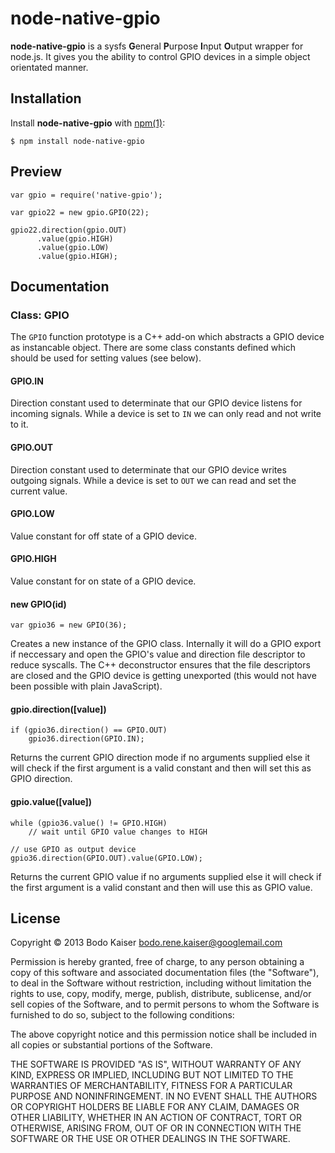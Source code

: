 # node-native-gpio

**node-native-gpio** is a sysfs **G**eneral **P**urpose **I**nput **O**utput 
wrapper for node.js. It gives you the ability to control GPIO devices in a 
simple object orientated manner.

## Installation

Install **node-native-gpio** with [npm(1)](http://npmjs.org):

    $ npm install node-native-gpio

## Preview

    var gpio = require('native-gpio');

    var gpio22 = new gpio.GPIO(22);

    gpio22.direction(gpio.OUT)
          .value(gpio.HIGH)
          .value(gpio.LOW)
          .value(gpio.HIGH);

## Documentation

### Class: GPIO 

The `GPIO` function prototype is a C++ add-on which abstracts a GPIO device as
instancable object. There are some class constants defined which should be used
for setting values (see below).

#### GPIO.IN

Direction constant used to determinate that our GPIO device listens for 
incoming signals. While a device is set to `IN` we can only read and not write 
to it.

#### GPIO.OUT

Direction constant used to determinate that our GPIO device writes outgoing
signals. While a device is set to `OUT` we can read and set the current value.

#### GPIO.LOW

Value constant for off state of a GPIO device.

#### GPIO.HIGH

Value constant for on state of a GPIO device.

#### new GPIO(id)

    var gpio36 = new GPIO(36);

Creates a new instance of the GPIO class. Internally it will do a GPIO export
if neccessary and open the GPIO's value and direction file descriptor to 
reduce syscalls. The C++ deconstructor ensures that the file descriptors are 
closed and the GPIO device is getting unexported (this would not have been
possible with plain JavaScript).

#### gpio.direction([value])

    if (gpio36.direction() == GPIO.OUT)
        gpio36.direction(GPIO.IN);

Returns the current GPIO direction mode if no arguments supplied else it will
check if the first argument is a valid constant and then will set this as
GPIO direction.

#### gpio.value([value])

    while (gpio36.value() != GPIO.HIGH)
        // wait until GPIO value changes to HIGH

    // use GPIO as output device
    gpio36.direction(GPIO.OUT).value(GPIO.LOW);

Returns the current GPIO value if no arguments supplied else it will check if
the first argument is a valid constant and then will use this as GPIO value.

## License

Copyright © 2013 Bodo Kaiser <bodo.rene.kaiser@googlemail.com>

Permission is hereby granted, free of charge, to any person obtaining
a copy of this software and associated documentation files (the
"Software"), to deal in the Software without restriction, including
without limitation the rights to use, copy, modify, merge, publish,
distribute, sublicense, and/or sell copies of the Software, and to
permit persons to whom the Software is furnished to do so, subject to
the following conditions:

The above copyright notice and this permission notice shall be
included in all copies or substantial portions of the Software.

THE SOFTWARE IS PROVIDED "AS IS", WITHOUT WARRANTY OF ANY KIND,
EXPRESS OR IMPLIED, INCLUDING BUT NOT LIMITED TO THE WARRANTIES OF
MERCHANTABILITY, FITNESS FOR A PARTICULAR PURPOSE AND
NONINFRINGEMENT. IN NO EVENT SHALL THE AUTHORS OR COPYRIGHT HOLDERS BE
LIABLE FOR ANY CLAIM, DAMAGES OR OTHER LIABILITY, WHETHER IN AN ACTION
OF CONTRACT, TORT OR OTHERWISE, ARISING FROM, OUT OF OR IN CONNECTION
WITH THE SOFTWARE OR THE USE OR OTHER DEALINGS IN THE SOFTWARE.
